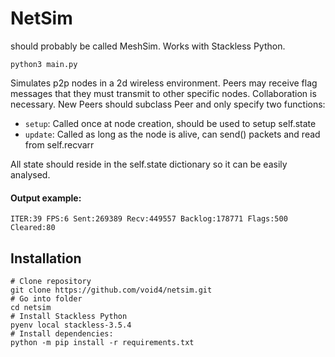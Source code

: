 # NetSim
should probably be called MeshSim. Works with Stackless Python.

```python3 main.py```

Simulates p2p nodes in a 2d wireless environment. Peers may receive flag messages that they must transmit to other specific nodes. Collaboration is necessary.
New Peers should subclass Peer and only specify two functions:

- `setup`: Called once at node creation, should be used to setup self.state
- `update`: Called as long as the node is alive, can send() packets and read from self.recvarr

All state should reside in the self.state dictionary so it can be easily analysed.

#### Output example:

`ITER:39 FPS:6 Sent:269389 Recv:449557 Backlog:178771 Flags:500 Cleared:80`

## Installation

```
# Clone repository
git clone https://github.com/void4/netsim.git
# Go into folder
cd netsim
# Install Stackless Python
pyenv local stackless-3.5.4
# Install dependencies:
python -m pip install -r requirements.txt
```
